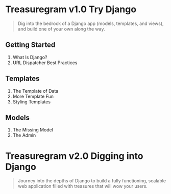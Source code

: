 # Treasuregram v1.0 Try Django
> Dig into the bedrock of a Django app (models, templates, and views), and build one of your own along the way. 

## Getting Started
1. What Is Django?
1. URL Dispatcher Best Practices

## Templates 
1. The Template of Data
1. More Template Fun
1. Styling Templates

## Models
1. The Missing Model
1. The Admin

# Treasuregram v2.0 Digging into Django

> Journey into the depths of Django to build a fully functioning, scalable web application filled with treasures that will wow your users.
 
